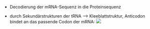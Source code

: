 - Decodierung der mRNA-Sequenz in die Proteinsequenz

- durch Sekundärstrukturen der tRNA --> Kleeblattstruktur, Anticodon bindet an das passende Codon der mRNA:
![](Pasted%20image%2020231222132840.png)
